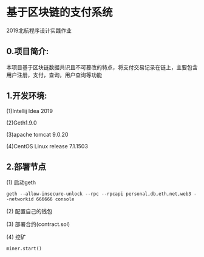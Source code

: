

# 基于区块链的支付系统

2019北航程序设计实践作业

## 0.项目简介:

本项目基于区块链数据共识且不可篡改的特点，将支付交易记录在链上，主要包含用户注册，支付，查询，用户查询等功能

## 1.开发环境:

(1)Intellij Idea 2019

(2)Geth1.9.0

(3)apache tomcat 9.0.20

(4)CentOS Linux release 7.1.1503 

## 2.部署节点

(1) 启动geth
```
geth --allow-insecure-unlock --rpc --rpcapi personal,db,eth,net,web3 --networkid 666666 console
```
(2) 配置自己的钱包

(3) 部署合约(contract.sol)

(4) 挖矿
```
miner.start()
```



